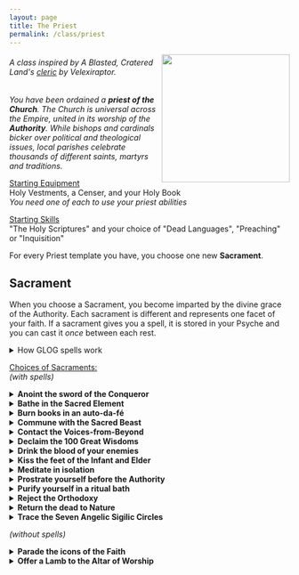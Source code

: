 ```yaml
---
layout: page
title: The Priest
permalink: /class/priest
---
```


<img align="right" width=230px src="https://images.squarespace-cdn.com/content/v1/5a7a459818b27d32248b6c7d/1519392537451-8B05C1VZDSUQD6BQZH5D/Bishop+%26+Bagg+Illustration+Black.png">

###### A class inspired by A Blasted, Cratered Land's [cleric](https://crateredland.blogspot.com/2019/01/the-cleric.html) by Velexiraptor. 

_You have been ordained a **priest of the Church**. The Church is universal across the Empire, united in its worship of the **Authority**. While bishops and cardinals bicker over political and theological issues, local parishes celebrate thousands of different saints, martyrs and traditions._

<ins>Starting Equipment</ins><br>
Holy Vestments, a Censer, and your Holy Book 
<br> _You need one of each to use your priest abilities_

<ins>Starting Skills</ins><br>
"The Holy Scriptures" and your choice of "Dead Languages", "Preaching" or "Inquisition"

For every Priest template you have, you choose one new **Sacrament**.

## Sacrament
When you choose a Sacrament, you become imparted by the divine grace of the Authority. Each sacrament is different and represents one facet of your faith. If a sacrament gives you a spell, it is stored in your Psyche and you can cast it _once_ between each rest.

<details markdown="1">
<summary>How GLOG spells work</summary>
<ins>Spell Dice (SD)</ins><br>
They are D6s and you cannot cast a spell without them. Whenever you cast a spell, you choose how many SD to invest into it. The result of the spell depends on the number of [dice] and their [sum].

Every time you roll doubles you get closer to *Catastrophe*.

<ins>Catastrophe</ins><br>
Every time you roll doubles you gain 1 *Doom Point*. Roll a D20. If you roll equal to or below your doom score, you trigger a [catastrophe](/list/spell-catastrophe). Triples give 3 Points, and Quadruples, 6 points.
</details>

<ins>Choices of Sacraments:</ins><br>
_(with spells)_

<details markdown="1">
<summary><b>Anoint the sword of the Conqueror</b></summary>
- You can spend Spell Dice as you attack and add the sum to your attack and damage rolls.
- When you hit an enemy with a weapon or you take damage from a weapon, you gain 1 Spell Die for your next combat turn.
- Roll 1D4, you gain the following spell: 1. [Thaumaturgy](/2020/11/13/thaumaturgy), 2. [Blood Scabbard](/2020/11/13/blood-scabbard), 3. [Cure](/2020/11/13/cure), 4. [Nine Lives](/2020/11/12/nine-lives)
</details>

<details markdown="1">
<summary><b>Bathe in the Sacred Element</b></summary>
- Choose what is the Sacred Element. You can shape it like clay.
- If your body is covered in the Sacred Element, you have a free spell dice.
- Roll 1D4, you gain the following spell: 1. [Cloak of Element](/2020/11/13/cloak-of-element/), 2. [Conjure](/2020/11/12/conjure/) (the element), 3. [Elementamorphosis](/2020/11/13/elementamorphosis/), 4. [One with the Elements](https://saltygoo.github.io/2020/11/13/one-with-the-elements/)
<details markdown="1">
<summary><i>1D20 Elements</i></summary>
1. Wind / Oxygen / Sound
2. Stone / Sand / Earth
3. Flames / Sparks / Explosion
4. Water / Rain / Bubbles
5. Magma / Coal / Glass
6. Ice / Snow / Cold
7. Ooze / Plant / Mud
8. Smoke / Gas / Heat
9. Positive Energy / Blood / Mind
10. Negative Energy / Darkness / Rot
11. Light / Star / Radium
12. Metal / Gem / Alloy
13. Lightning / Magnetism / Static
14. Steam / Cloud / Vapor
15. Salt / Oil / Mercury
16. Dust / Bone / Debris
17. Ash / Sulfur / Soot
18. Vacuum / Antigravity / Ether
19. Roll twice, choose one.
20. Roll twice: it's both at the same time.
</details>
<br>
</details>

<details markdown="1">
<summary><b>Burn books in an auto-da-fé</b></summary>
- Idiots believe you.
- When you destroy a source of knowledge, you gain 1 Spell Die (until you spend it).
- Roll 1D4, you gain the following spell: 1. [Pinky Knot](/2020/11/13/pinky-knot/), 2. [Poppy's Milk](/2020/11/13/poppys-milk/), 3. [Servitude](/2020/11/12/servitude/), 4. [Singularity of Purpose](/2020/11/12/singularity-of-purpose/)
</details>

<details markdown="1">
<summary><b>Commune with the Sacred Beast</b></summary>
- Choose what kind of animal is the Sacred Beast. You can speak with this animal.
- As long as you are act like what the chosen animal represents you have at least 1 Spell Dice.
- Roll 1D4, you gain the following spell relating to the chosen animal: 1. [Animorph](/2020/11/12/animorph), 2. [Bestow Animal Aspect](/2020/11/12/bestow-aspect), 3. [The Animal Allure](/2020/11/12/animal-allure), 4. [Call of the Animal](/2020/11/12/call-of-the-animal).
</details>

<details markdown="1">
<summary><b>Contact the Voices-from-Beyond</b></summary>
- Roll on the [D500 mutation table](https://coinsandscrolls.blogspot.com/2018/01/osr-1d500-biological-mutations.html).
- You have as many daily Spell Dice as you have mutations.
- Roll 1D4, you gain the following spell: 1. [Conjure](/2020/11/12/conjure/), 2. [Genoplasm](/2020/11/13/genoplasm/), 3. [Petition](/2020/11/12/petition/), 4. [Transcendence](/2020/11/13/transcendence/)
</details>

<details markdown="1">
<summary><b>Declaim the 100 Great Wisdoms</b></summary>
- If you would roll for a new spell, roll twice and choose. You can do that retroactively for your other Sacraments.
- Every session, you gain 1 Spell Die (until you spend it).
- Roll 1D4, you gain the following spell: 1. [Astral Projection](/2020/11/13/astral-projection/), 2. [Doom Foretold](/2020/11/13/doom-foretold/), 3. [Empathic Vessel](/2020/11/13/empathic-vessel/), 4. [Amulet of the Open Hand](/2020/11/13/amulet-of-the-open-hand/)
</details>

<details markdown="1">
<summary><b>Drink the blood of your enemies</b></summary>
- Every time somebody wrongs you, you can note the wrong in your Psyche. You know instinctively when you are getting closer to these people.
- Every time you get revenge from one of the wrongs in your Psyche, you gain 1 Spell Die (until you rest).
- Roll 1D4, you gain the following spell: 1. [Karmic Retribution](/2020/11/13/karmic-retribution/), 2. [Petition](/2020/11/12/petition/), 3. [Relentless Vigor](/2020/11/13/relentless-vigor/), 4. [Undying Oath](/2020/11/13/undying-oath/)
</details>

<details markdown="1">
<summary><b>Kiss the feet of the Infant and Elder</b></summary>
- You gain a new [follower](https://coinsandscrolls.blogspot.com/2017/06/osr-table-of-camp-followers.html) each time you end a session in a city.
- Each person joining you in the casting of a spell adds 0.5 Spell Die to it.
- Roll 1D4, you gain the following spell: 1. [Circle of Protection](/2020/11/12/circle-of-protection/), 2. [Last Oath](/2020/11/13/last-oath/), 3. [Rite of the Seventh Day](/2020/11/13/rite-of-the-seventh-day/), 4. [Salvation](/2020/11/13/salvation/)
</details>

<details markdown="1">
<summary><b>Meditate in isolation</b></summary>
- Each session, you can ask a Yes/No question to the referee. You will get the answer at the beginning of your next game.
- At the end of a session, note 2 specific actions you want to do. The next time you play, you have 1 additional Spell Die when doing those actions.
- Roll 1D4, you gain the following spell: 1. [Aura of Renewal](/2020/11/13/aura-of-renewal), 2. [Delay](/2020/11/13/delay), 3. [Indolence](/2020/11/13/indolence), 4. [Seal of Retribution](/2020/11/13/seal-of-retribution)
</details>

<details markdown="1">
<summary><b>Prostrate yourself before the Authority</b></summary>
- You are considered judge, jury and executioner by the faithful.
- When you punish someone for breaking the Law, you gain 1 Spell Die (until you spend it).
- Roll 1D4, you gain the following spell: 1. [Call for Judgement](/2020/11/12/call-for-judgement), 2. [Command](/2020/11/13/command), 3. [Smell Sin](/2020/11/12/smell-sin), 4. [Smite the Wicked](/2020/11/13/smite-the-wicked)
</details>

<details markdown="1">
<summary><b>Purify yourself in a ritual bath</b></summary>
- Each day, you have a D8 advice die you can give to one of your allies. That person can spend it to add the result to any noncombat D20 roll.
- You gain 1 SD every time you give someone counsel and it turns out to be right. This SD lasts until you rest.
- Roll 1D4, you gain the following spell: 1. [Animate Book](/2020/11/13/animate-book/), 2. [Comprehension](/2020/11/13/comprehension/), 3. [Vitalize](/2020/11/13/vitalize/), 4. [Stormspeech](/2020/11/13/stormspeech/)
###### *From J.N. Sinombre's [Rabbi](https://madgods.bearblog.dev/glog-class-rabbi/)!*
</details>

<details markdown="1">
<summary><b>Reject the Orthodoxy</b></summary>
- You are immune to curses.
- When you undermine the Church or destroy a religious item, you gain 1 Spell Die (until you spend it).
- Roll 1D4, you gain the following spell: 1. [Deliver from Malison](/2020/11/13/deliver-from-malison/), 2. [Beckon Doom](/2020/11/13/beckon-doom/), 3. [Implant Idea](/2020/11/13/implant-idea/), 4. [Enrage Believer](/2020/11/13/enrage-believer/)
###### *From J.N. Sinombre's [Abnegator](https://madgods.bearblog.dev/glog-class-abnegator/)!*
</details>

<details markdown="1">
<summary><b>Return the dead to Nature</b></summary>
- You can rot dead organic matter with your touch. A few seconds spoils food, and 1 hour consumes a dead human.
- You can consume one organic object in your inventory to gain 1 Spell Die (for the next 10 minutes).
- Roll 1D4, you gain the following spell: 1. [Cordiceps Apotheosis](/2020/11/12/cordiceps-apotheosis/), 2. [Fey Ring](/2020/11/13/fey-ring/), 3. [Hallucinogenesis](/2020/11/13/hallucinogenesis/), 4. [Potpourri](/2020/11/13/potpourri/)
</details>

<details markdown="1">
<summary><b>Trace the Seven Angelic Sigilic Circles</b></summary>
- Once, a gardian angel can save someone else of your choice from certain death.
- As long as you haven't commited murder, you start each adventure with a cumulative Spell Die.
- Roll 1D4, you gain the following spell: 1. [Sigil of Bezaliel](/2020/11/13/sigil-of-bezaliel/), 2. [Sigil of Phanuel](/2020/11/13/sigil-of-phanuel/), 3. [Sigil of Shamsiel](/2020/11/13/sigil-of-shamsiel/), 4. [Sigil of Zagzagel](/2020/11/13/sigil-of-zagzagel/)
</details>


_(without spells)_

<details markdown="1">
<summary><b>Parade the icons of the Faith</b></summary>
- When you go into town, you draw audiences of pious [followers](https://coinsandscrolls.blogspot.com/2017/06/osr-table-of-camp-followers.html). After your sermons, you can hire a number of believers equal to the Treasures you carry.
- You can give a class level to your next follower.
- You can command your followers as a group and they will follow your orders blindly.
</details>

<details markdown="1">
<summary><b>Offer a Lamb to the Altar of Worship</b></summary>
- You can speak the Holy Language of Angels, Demons, Gods and Babies.
- You can spend 10 minutes at any shrine to learn the health, goal and disposition of the divinity in residence.
- Once per session you can ask a divinity a question, which they will answer with a hint.
</details>
